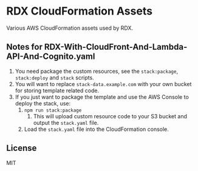 # RDX CloudFormation Assets

Various AWS CloudFormation assets used by RDX.

## Notes for RDX-With-CloudFront-And-Lambda-API-And-Cognito.yaml

1. You need package the custom resources, see the `stack:package`, `stack:deploy` and `stack` scripts.
1. You will want to replace `stack-data.example.com` with your own bucket for storing template related code.
1. If you just want to package the template and use the AWS Console to deploy the stack, use:
    1. `npm run stack:package`
        1. This will upload custom resource code to your S3 bucket and output the `stack.yaml` file.
    1. Load the `stack.yaml` file into the CloudFormation console.

## License

MIT

